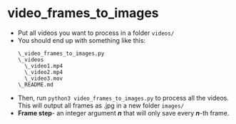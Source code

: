 # video_frames_to_images

- Put all videos you want to process in a folder `videos/`
- You should end up with something like this:
  ```
  \_video_frames_to_images.py
  \_videos
    \_video1.mp4
    \_video2.mp4
    \_video3.mov
  \_README.md
  ```
- Then, run `python3 video_frames_to_images.py` to process all the videos. This will output all frames as .jpg in a new folder `images/`
- **Frame step**- an integer argument ***n*** that will only save every ***n***-th frame. 
